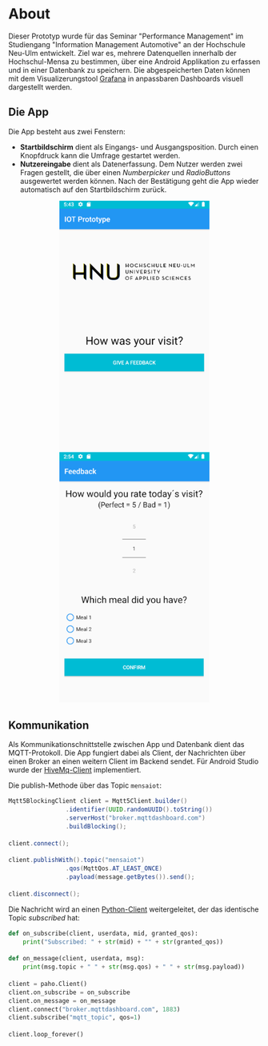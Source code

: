 # About
Dieser Prototyp wurde für das Seminar "Performance Management" im Studiengang "Information Management Automotive" an der Hochschule Neu-Ulm entwickelt.
Ziel war es, mehrere Datenquellen innerhalb der Hochschul-Mensa zu bestimmen, über eine Android Applikation zu erfassen und in einer Datenbank zu speichern.
Die abgespeicherten Daten können mit dem Visualizerungstool [Grafana](https://grafana.com/) in anpassbaren Dashboards visuell dargestellt werden.

## Die App
Die App besteht aus zwei Fenstern:
- **Startbildschirm** dient als Eingangs- und Ausgangsposition. Durch einen Knopfdruck kann die Umfrage gestartet werden.
- **Nutzereingabe** dient als Datenerfassung. Dem Nutzer werden zwei Fragen gestellt, die über einen *Numberpicker* und *RadioButtons* ausgewertet werden können. Nach der Bestätigung geht die App wieder automatisch auf den Startbildschirm zurück.

<p align="center">
  <img src="https://github.com/IoTLabHNU/IoTMensa/blob/master/images/gui_startscreen.PNG" width="300" alt="Startbildschirm">
  <img src="https://github.com/IoTLabHNU/IoTMensa/blob/master/images/survey_new.PNG" width="300" alt="Nutzereingabe">
</p>

## Kommunikation
Als Kommunikationschnittstelle zwischen App und Datenbank dient das MQTT-Protokoll. Die App fungiert dabei als Client, der Nachrichten über einen Broker an einen weitern Client im Backend sendet. Für Android Studio wurde der [HiveMq-Client](https://www.hivemq.com/blog/hivemq-mqtt-client-features/android-support/) implementiert.

Die publish-Methode über das Topic `mensaiot`:
```java
Mqtt5BlockingClient client = Mqtt5Client.builder()
                .identifier(UUID.randomUUID().toString())
                .serverHost("broker.mqttdashboard.com")
                .buildBlocking();
                
client.connect();                
                
client.publishWith().topic("mensaiot")
                .qos(MqttQos.AT_LEAST_ONCE)
                .payload(message.getBytes()).send();    
                
client.disconnect();                
```

Die Nachricht wird an einen [Python-Client](https://pypi.org/project/paho-mqtt/) weitergeleitet, der das identische Topic *subscribed* hat:
```python
def on_subscribe(client, userdata, mid, granted_qos):
    print("Subscribed: " + str(mid) + "" + str(granted_qos))

def on_message(client, userdata, msg):
    print(msg.topic + " " + str(msg.qos) + " " + str(msg.payload))
    
client = paho.Client()
client.on_subscribe = on_subscribe
client.on_message = on_message
client.connect("broker.mqttdashboard.com", 1883)
client.subscribe("mqtt_topic", qos=1)

client.loop_forever()
```




